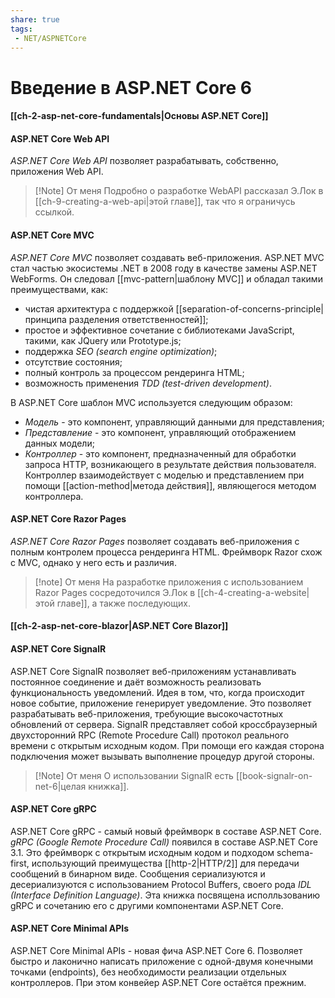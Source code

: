 ```yaml
---
share: true
tags:
 - NET/ASPNETCore
---
```

# Введение в ASP.NET Core 6
#### [[ch-2-asp-net-core-fundamentals|Основы ASP.NET Core]]
#### ASP.NET Core Web API
*ASP.NET Core Web API* позволяет разрабатывать, собственно, приложения Web API. 
> [!Note] От меня
> Подробно о разработке WebAPI рассказал Э.Лок в [[ch-9-creating-a-web-api|этой главе]], так что я ограничусь ссылкой.
#### ASP.NET Core MVC
*ASP.NET Core MVC* позволяет создавать веб-приложения.
ASP.NET MVC стал частью экосистемы .NET в 2008 году в качестве замены ASP.NET WebForms.
Он следовал [[mvc-pattern|шаблону MVC]] и обладал такими преимуществами, как:
- чистая архитектура с поддержкой [[separation-of-concerns-principle|принципа разделения ответственностей]];
- простое и эффективное сочетание с библиотеками JavaScript, такими, как JQuery или Prototype.js;
- поддержка *SEO (search engine optimization)*;
- отсутствие состояния;
- полный контроль за процессом рендеринга HTML;
- возможность применения *TDD (test-driven development)*.

В ASP.NET Core шаблон MVC используется следующим образом:
- *Модель* - это компонент, управляющий данными для представления;
- *Представление* - это компонент, управляющий отображением данных модели;
- *Контроллер* - это компонент, предназначенный для обработки запроса HTTP, возникающего в результате действия пользователя. Контроллер взаимодействует с моделью и представлением при помощи [[action-method|метода действия]], являющегося методом контроллера.
#### ASP.NET Core Razor Pages
*ASP.NET Core Razor Pages* позволяет создавать веб-приложения с полным контролем процесса рендеринга HTML. Фреймворк Razor схож с MVC, однако у него есть и различия.
> [!note] От меня
> На разработке приложения с использованием Razor Pages сосредоточился Э.Лок в [[ch-4-creating-a-website|этой главе]], а также последующих.
#### [[ch-2-asp-net-core-blazor|ASP.NET Core Blazor]]
#### ASP.NET Core SignalR
ASP.NET Core SignalR позволяет веб-приложениям устанавливать постоянное соединение и даёт возможность реализовать функциональность уведомлений. Идея в том, что, когда происходит новое событие, приложение генерирует уведомление. Это позволяет разрабатывать веб-приложения, требующие высокочастотных обновлений от сервера.
SignalR представляет собой кроссбраузерный двухсторонний RPC (Remote Procedure Call) протокол реального времени с открытым исходным кодом. При помощи его каждая сторона подключения может вызывать выполнение процедур другой стороны.
> [!Note] От меня
> О использовании SignalR есть [[book-signalr-on-net-6|целая книжка]].

#### ASP.NET Core gRPC
ASP.NET Core gRPC - самый новый фреймворк в составе ASP.NET Core. *gRPC (Google Remote Procedure Call)* появился в составе ASP.NET Core 3.1. Это фреймворк с открытым исходным кодом и подходом schema-first, использующий преимущества [[http-2|HTTP/2]] для передачи сообщений в бинарном виде. Сообщения сериализуются и десериализуются с использованием Protocol Buffers, своего рода *IDL (Interface Definition Language)*. Эта книжка посвящена исполльзованию gRPC и сочетанию его с другими компонентами ASP.NET Core.
#### ASP.NET Core Minimal APIs
ASP.NET Core Minimal APIs - новая фича ASP.NET Core 6. Позволяет быстро и лаконично написать приложение с одной-двумя конечными точками (endpoints), без необходимости реализации отдельных контроллеров. При этом конвейер ASP.NET Core остаётся прежним.
